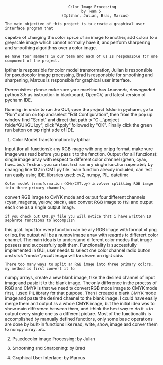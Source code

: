                                  Color Image Processing
                                       by Team 5
                              (Iptihar, Julian, Brad, Marcus)

    The main objective of this project is to create a graphical user interface program that
capable of changing the color space of an image to another, add colors to a greyscale image
which cannot normally have it, and perform sharpening and smoothing algorithms over a color image.

    We have four members in our team and each of us is responsible for one component of the project.
Iptihar is responsible for color model transformation, Julian is responsible for pseudocolor image
processing, Brad is responsible for smoothing and sharpening, Marcus is responsible for graphical
user interface.

Prerequisites: please make sure your machine has Anaconda, downgraded python 3.5 as instruction in
blackboard, OpenCV, and latest version of pycharm IDE.

Running: in order to run the  GUI, open the project folder in pycharm, go to "Run" option on top
and select "Edit Configuration", then from the pop up window find "Script" and direct that path
to "C:\...\project folder\GUI\GUI.py", click "Apply" followed by "OK". Finally click the green run
button on top right side of IDE.

1. Color Model Transformation: by Iptihar

Input (for all functions): any RGB image with png or jpg format, make sure image was read before you
pass it to the function.
Output (for all functions): single image array with respect to different color channel (green, cyan,
hue...tec).
Testrun: you can test test run any single function seperately by changing line 132 in CMT.py file.
main function already included, can test run easily using IDE.
libraries used: cv2, numpy, PIL, datetime

    Color model transformation (CMY/CMT.py) involves splitting RGB image into three primary channels,
convert RGB image to CMYK mode and output four different channels (cyan, magenta, yellow, black), also
convert RGB image to HSI and output each one as a single output image.

    if you check out CMT.py file you will notice that i have written 10 separate functions to accomplish
this goal. Input for every function can be any RGB image with format of png or jpg, the output will be a
numpy image array with reagrds to different color channel. The main idea is to understand different color
modes that image possess and successfully split them. Functionality is successfully implemented in GUI,
user needs to select one color channel radio button and click "render",result image will be shown on right
side.

    There too many ways to split an RGB image into three primary colors, my method is first convert it to
numpy arrays, create a new blank image, take the desired channel of input image and paste it to the blank
image. The only difference in the process of RGB and CMYK is that we need to convert RGB mode image to
CMYK mode first, i used PIL library for that purpose. Then i created a blank CMYK mode image and paste
the desired channel to the blank image. I could have easily merge them and output as a whole CMYK image,
but the initial idea was to show main difference between them, and i think the best way to do it is to
output every single one as a different picture. Most of the functionality is accomplished by manually
defined functions, only some basic operations are done by built-in functions like read, write, show, image
and conver them to numpy array...etc.

2. Psuedocolor image Processing: by Julian









3. Smoothing and Sharpening: by Brad









4. Graphical User Interface: by Marcus